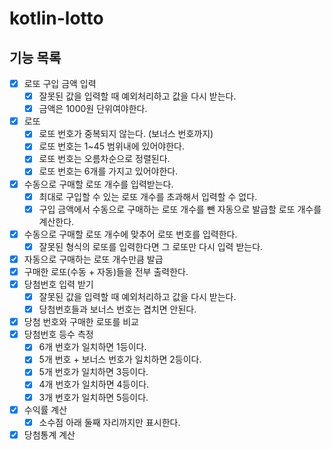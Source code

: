 # kotlin-lotto

## 기능 목록

- [x] 로또 구입 금액 입력
    - [x] 잘못된 값을 입력할 때 예외처리하고 값을 다시 받는다.
    - [x] 금액은 1000원 단위여야한다.
- [x] 로또
    - [x] 로또 번호가 중복되지 않는다. (보너스 번호까지)
    - [x] 로또 번호는 1~45 범위내에 있어야한다.
    - [x] 로또 번호는 오름차순으로 정렬된다.
    - [x] 로또 번호는 6개를 가지고 있어야한다.
- [x] 수동으로 구매할 로또 개수를 입력받는다.
    - [x] 최대로 구입할 수 있는 로또 개수를 초과해서 입력할 수 없다.
    - [x] 구입 금액에서 수동으로 구매하는 로또 개수를 뺀 자동으로 발급할 로또 개수를 계산한다.
- [x] 수동으로 구매할 로또 개수에 맞추어 로또 번호를 입력한다.
    - [x] 잘못된 형식의 로또를 입력한다면 그 로또만 다시 입력 받는다.
- [x] 자동으로 구매하는 로또 개수만큼 발급
- [x] 구매한 로또(수동 + 자동)들을 전부 출력한다.
- [x] 당첨번호 입력 받기
    - [x] 잘못된 값을 입력할 때 예외처리하고 값을 다시 받는다.
    - [x] 당첨번호들과 보너스 번호는 겹치면 안된다.
- [x] 당첨 번호와 구매한 로또를 비교
- [x] 당첨번호 등수 측정
    - [x] 6개 번호가 일치하면 1등이다.
    - [x] 5개 번호 + 보너스 번호가 일치하면 2등이다.
    - [x] 5개 번호가 일치하면 3등이다.
    - [x] 4개 번호가 일치하면 4등이다.
    - [x] 3개 번호가 일치하면 5등이다.
- [x] 수익률 계산
  - [x] 소수점 아래 둘째 자리까지만 표시한다.
- [x] 당첨통계 계산

